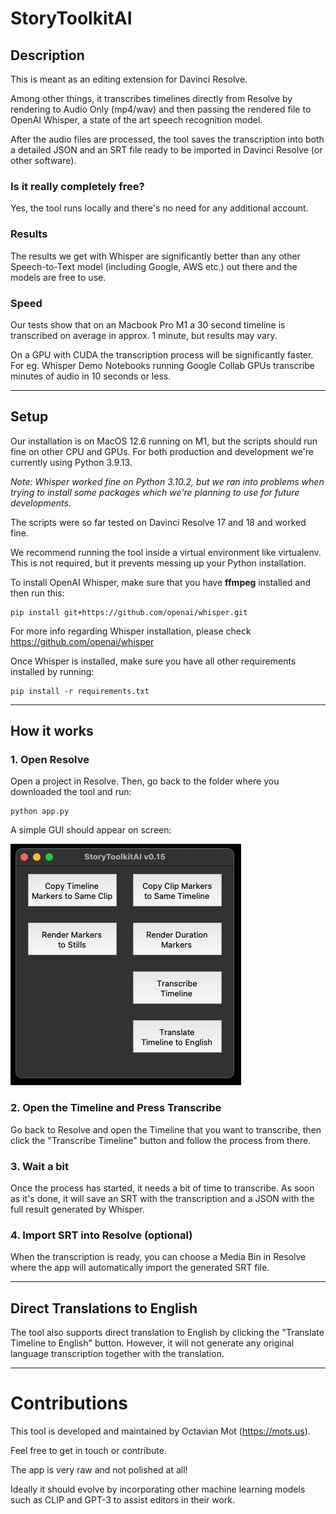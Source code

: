 # StoryToolkitAI

## Description

This is meant as an editing extension for Davinci Resolve. 

Among other things, it transcribes timelines directly from Resolve by rendering to Audio Only (mp4/wav) and then passing the rendered file to OpenAI Whisper, a state of the art speech recognition model. 

After the audio files are processed, the tool saves the transcription into both a detailed JSON and an SRT file ready to be imported in Davinci Resolve (or other software).

### Is it really completely free?
Yes, the tool runs locally and there's no need for any additional account.

### Results
The results we get with Whisper are significantly better than any other Speech-to-Text model (including Google, AWS etc.) out there and the models are free to use.

### Speed
Our tests show that on an Macbook Pro M1 a 30 second timeline is transcribed on average in approx. 1 minute, but results may vary.

On a GPU with CUDA the transcription process will be significantly faster. For eg. Whisper Demo Notebooks running Google Collab GPUs transcribe minutes of audio in 10 seconds or less.

---

## Setup

Our installation is on MacOS 12.6 running on M1, but the scripts should run fine on other CPU and GPUs. For both production and development we're currently using Python 3.9.13. 

*Note: Whisper worked fine on Python 3.10.2, but we ran into problems when trying to install some packages which we're planning to use for future developments.*

The scripts were so far tested on Davinci Resolve 17 and 18 and worked fine.

We recommend running the tool inside a virtual environment like virtualenv. This is not required, but it prevents messing up your Python installation.

To install OpenAI Whisper, make sure that you have **ffmpeg** installed and then run this:

    pip install git+https://github.com/openai/whisper.git 

For more info regarding Whisper installation, please check https://github.com/openai/whisper 

Once Whisper is installed, make sure you have all other requirements installed by running:

    pip install -r requirements.txt

---

## How it works

### 1. Open Resolve
Open a project in Resolve. Then, go back to the folder where you downloaded the tool and run:
    
    python app.py

A simple GUI should appear on screen:

![StoryToolkitAI GUI](help/StoryToolkitAI_GUI.png)

### 2. Open the Timeline and Press Transcribe 

Go back to Resolve and open the Timeline that you want to transcribe, then click the "Transcribe Timeline" button and follow the process from there.

### 3. Wait a bit

Once the process has started, it needs a bit of time to transcribe. As soon as it's done, it will save an SRT with the transcription and a JSON with the full result generated by Whisper.

### 4. Import SRT into Resolve (optional)
When the transcription is ready, you can choose a Media Bin in Resolve where the app will automatically import the generated SRT file. 

---

## Direct Translations to English
The tool also supports direct translation to English by clicking the "Translate Timeline to English" button. However, it will not generate any original language transcription together with the translation.

---

# Contributions
This tool is developed and maintained by Octavian Mot (https://mots.us).

Feel free to get in touch or contribute.

The app is very raw and not polished at all!

Ideally it should evolve by incorporating other machine learning models such as CLIP and GPT-3 to assist editors in their work.